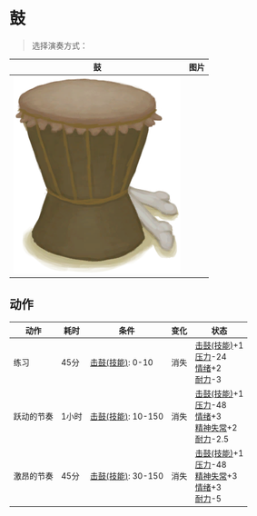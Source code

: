 # 鼓  
> 选择演奏方式：  
  
  鼓  |   图片   
 ----  |  ----:   
   |  ![](Sprite/Drum.png)   
  
## 动作  
动作  |  耗时  |  条件  |  变化  |  状态  
----  |  ----  |  ----  |  ----  |  ----  
练习<br>  |  45分  |  [击鼓(技能)](Skill_Percussion.md): 0-10  |  消失  |  [击鼓(技能)](Skill_Percussion.md)+1<br>[压力](Stress.md)-24<br>[情绪](Morale.md)+2<br>[耐力](Stamina.md)-3  
跃动的节奏<br>  |  1小时  |  [击鼓(技能)](Skill_Percussion.md): 10-150  |  消失  |  [击鼓(技能)](Skill_Percussion.md)+1<br>[压力](Stress.md)-48<br>[情绪](Morale.md)+3<br>[精神失常](MindState.md)+2<br>[耐力](Stamina.md)-2.5  
激昂的节奏<br>  |  45分  |  [击鼓(技能)](Skill_Percussion.md): 30-150  |  消失  |  [击鼓(技能)](Skill_Percussion.md)+1<br>[压力](Stress.md)-48<br>[精神失常](MindState.md)+3<br>[情绪](Morale.md)+3<br>[耐力](Stamina.md)-5  
